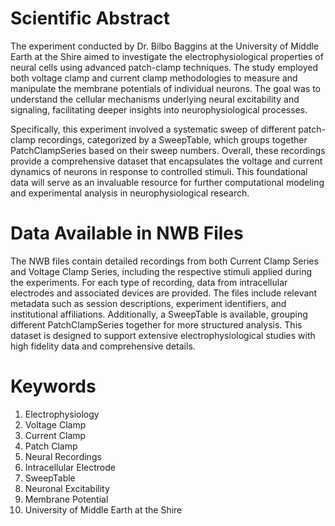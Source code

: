 # Scientific Abstract

The experiment conducted by Dr. Bilbo Baggins at the University of Middle Earth at the Shire aimed to investigate the electrophysiological properties of neural cells using advanced patch-clamp techniques. The study employed both voltage clamp and current clamp methodologies to measure and manipulate the membrane potentials of individual neurons. The goal was to understand the cellular mechanisms underlying neural excitability and signaling, facilitating deeper insights into neurophysiological processes.

Specifically, this experiment involved a systematic sweep of different patch-clamp recordings, categorized by a SweepTable, which groups together PatchClampSeries based on their sweep numbers. Overall, these recordings provide a comprehensive dataset that encapsulates the voltage and current dynamics of neurons in response to controlled stimuli. This foundational data will serve as an invaluable resource for further computational modeling and experimental analysis in neurophysiological research.

# Data Available in NWB Files

The NWB files contain detailed recordings from both Current Clamp Series and Voltage Clamp Series, including the respective stimuli applied during the experiments. For each type of recording, data from intracellular electrodes and associated devices are provided. The files include relevant metadata such as session descriptions, experiment identifiers, and institutional affiliations. Additionally, a SweepTable is available, grouping different PatchClampSeries together for more structured analysis. This dataset is designed to support extensive electrophysiological studies with high fidelity data and comprehensive details.

# Keywords

1. Electrophysiology
2. Voltage Clamp
3. Current Clamp
4. Patch Clamp
5. Neural Recordings
6. Intracellular Electrode
7. SweepTable
8. Neuronal Excitability
9. Membrane Potential
10. University of Middle Earth at the Shire